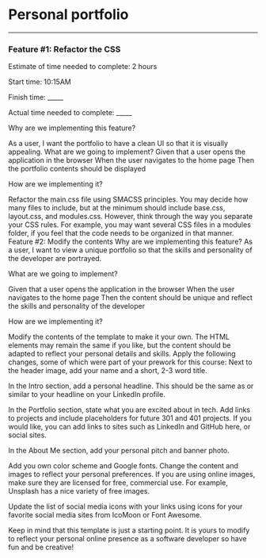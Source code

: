 # Personal portfolio

______

### Feature #1: Refactor the CSS

Estimate of time needed to complete: 2 hours

Start time: 10:15AM

Finish time: _____

Actual time needed to complete: _____

Why are we implementing this feature?

As a user, I want the portfolio to have a clean UI so that it is visually appealing.
What are we going to implement?
Given that a user opens the application in the browser
When the user navigates to the home page
Then the portfolio contents should be displayed

How are we implementing it?

Refactor the main.css file using SMACSS principles.
You may decide how many files to include, but at the minimum should include base.css, layout.css, and modules.css. However, think through the way you separate your CSS rules. For example, you may want several CSS files in a modules folder, if you feel that the code needs to be organized in that manner.
Feature #2: Modify the contents
Why are we implementing this feature?
As a user, I want to view a unique portfolio so that the skills and personality of the developer are portrayed.

What are we going to implement?

Given that a user opens the application in the browser
When the user navigates to the home page
Then the content should be unique and reflect the skills and personality of the developer

How are we implementing it?

Modify the contents of the template to make it your own. The HTML elements may remain the same if you like, but the content should be adapted to reflect your personal details and skills.
Apply the following changes, some of which were part of your prework for this course:
Next to the header image, add your name and a short, 2-3 word title.

In the Intro section, add a personal headline. This should be the same as or similar to your headline on your LinkedIn profile.

In the Portfolio section, state what you are excited about in tech. Add links to projects and include placeholders for future 301 and 401 projects. If you would like, you can add links to sites such as LinkedIn and GitHub here, or social sites.

In the About Me section, add your personal pitch and banner photo.

Add you own color scheme and Google fonts.
Change the content and images to reflect your personal preferences. If you are using online images, make sure they are licensed for free, commercial use. For example, Unsplash has a nice variety of free images.

Update the list of social media icons with your links using icons for your favorite social media sites from IcoMoon or Font Awesome.

Keep in mind that this template is just a starting point. It is yours to modify to reflect your personal online presence as a software developer so have fun and be creative!